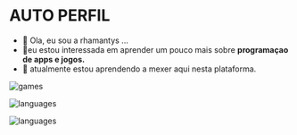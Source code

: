 # AUTO PERFIL

- 👋 Ola, eu sou a rhamantys ...
- 👀eu estou interessada em aprender um pouco mais sobre **programaçao de apps e jogos.**
- 🌱 atualmente estou aprendendo a mexer aqui nesta plataforma.

<!---
rhadamantys666/rhadamantys666 is a ✨ special ✨ repository because its `README.md` (this file) appears on your GitHub profile.
You can click the Preview link to take a look at your changes.
--->


![games](https://img.shields.io/badge/GitHub-100000?style=for-the-badge&logo=github&logoColor=white)

![languages](https://img.shields.io/badge/Scratch-4D97FF?style=for-the-badge&logo=Scratch&logoColor=white)

![languages](https://img.shields.io/badge/JavaScript-323330?style=for-the-badge&logo=javascript&logoColor=F7DF1E)
